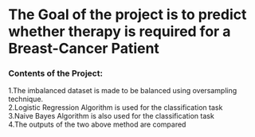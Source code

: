 # The Goal of the project is to predict whether therapy is required for a Breast-Cancer Patient
### Contents of the Project:
1.The imbalanced dataset is made to be balanced using oversampling technique.\
2.Logistic Regression Algorithm is used for the classification task\
3.Naive Bayes Algorithm is also used for the classification task\
4.The outputs  of the  two above method are compared

